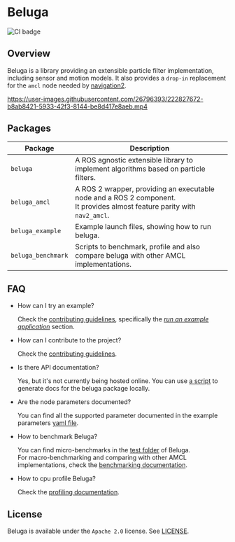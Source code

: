 # Beluga

![CI badge](https://github.com/ekumenlabs/beluga/actions/workflows/ci_pipeline.yml/badge.svg?event=push)

## Overview

Beluga is a library providing an extensible particle filter implementation, including sensor and motion models.
It also provides a `drop-in` replacement for the `amcl` node needed by [navigation2](https://github.com/ros-planning/navigation2).

https://user-images.githubusercontent.com/26796393/222827672-b8ab8421-5933-42f3-8144-be8d417e8aeb.mp4

## Packages

| Package            | Description |
|--------------------| ------------|
| `beluga`           | A ROS agnostic extensible library to implement algorithms based on particle filters. |
| `beluga_amcl`      | A ROS 2 wrapper, providing an executable node and a ROS 2 component.<br> It provides almost feature parity with `nav2_amcl`. |
| `beluga_example`   | Example launch files, showing how to run beluga. |
| `beluga_benchmark` | Scripts to benchmark, profile and also compare beluga with other AMCL implementations. |

## FAQ

- How can I try an example?

  Check the [contributing guidelines](CONTRIBUTING.md), specifically the [_run an example application_](CONTRIBUTING.md#running_an_example) section.

- How can I contribute to the project?

  Check the [contributing guidelines](CONTRIBUTING.md).

- Is there API documentation?

  Yes, but it's not currently being hosted online.
  You can use [a script](beluga/docs/generate_docs.sh) to generate docs for the beluga package locally.

- Are the node parameters documented?

  You can find all the supported parameter documented in the example parameters [yaml file](beluga_example/config/params.yaml).


- How to benchmark Beluga?

  You can find micro-benchmarks in the [test folder](beluga/test/benchmark/) of Beluga.<br/>
  For macro-benchmarking and comparing with other AMCL implementations, check the [benchmarking documentation](beluga_benchmark/docs/BENCHMARKING.md).

- How to cpu profile Beluga?

  Check the [profiling documentation](beluga_benchmark/docs/PROFILING.md).

## License

Beluga is available under the `Apache 2.0` license.
See [LICENSE](LICENSE).
